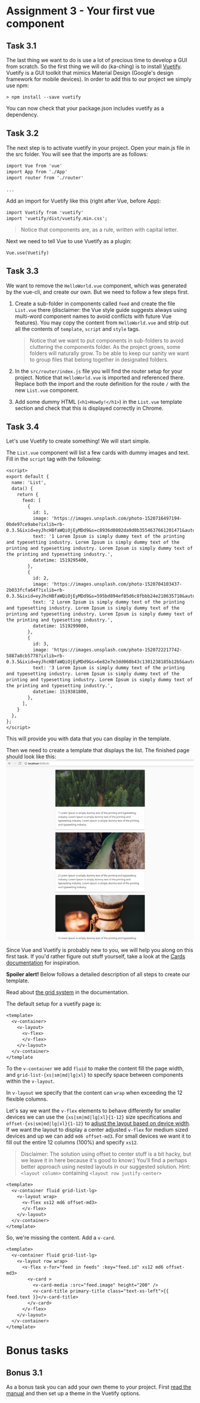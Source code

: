Assignment 3 - Your first vue component
=======================================

Task 3.1
--------

The last thing we want to do is use a lot of precious time to develop a GUI from scratch. So the first thing we will do
(ka-ching) is to install [Vuetify](https://vuetifyjs.com/en/). Vuetify is a GUI toolkit that mimics Material Design 
(Google's design framework for mobile devices). In order to add this to our project we simply use npm:

```
> npm install --save vuetify
```

You can now check that your package.json includes vuetify as a dependency.


Task 3.2
--------

The next step is to activate vuetify in your project. Open your main.js file in the src folder. You will see that the
imports are as follows:

```
import Vue from 'vue'
import App from './App'
import router from './router'

...
```

Add an import for Vuetify like this (right after Vue, before App):

```
import Vuetify from 'vuetify'
import 'vuetify/dist/vuetify.min.css';
```

> Notice that components are, as a rule, written with capital letter.

Next we need to tell Vue to use Vuetify as a plugin:

```
Vue.use(Vuetify)
```


Task 3.3
--------

We want to remove the `HelloWorld.vue` component, which was generated by the vue-cli, and create our own. But we need
to follow a few steps first.

1. Create a sub-folder in components called `feed` and create the file `List.vue` there (disclaimer: the Vue style guide 
suggests always using multi-word component names to avoid conflicts with future Vue features). You may copy the 
content from `HelloWorld.vue` and strip out all the contents of `template`, `script` and `style` tags.

    > Notice that we want to put components in sub-folders to avoid cluttering the components folder. As the project
    grows, some folders will naturally grow. To be able to keep our sanity we want to group files that belong together 
    in designated folders.

2. In the `src/router/index.js` file you will find the router setup for your project. Notice that `HelloWorld.vue` is
imported and referenced there. Replace both the import and the route definition for the route `/` with the new
`List.vue` component.

3. Add some dummy HTML (`<h1>Howdy!</h1>`) in the `List.vue` template section and check that this is displayed correctly
in Chrome.


Task 3.4
--------

Let's use Vuetify to create something! We will start simple.

The `List.vue` component will list a few cards with dummy images and text. Fill in the `script` tag with 
the following:

```
<script>
export default {
  name: 'List',
  data() {
    return {
      feed: [
        {
          id: 1,
          image: 'https://images.unsplash.com/photo-1520716497194-0bde97ce9abe?ixlib=rb-0.3.5&ixid=eyJhcHBfaWQiOjEyMDd9&s=c8936d0802da9d0b3554637661201471&auto=format&fit=crop&w=701&q=80',
          text: '1 Lorem Ipsum is simply dummy text of the printing and typesetting industry. Lorem Ipsum is simply dummy text of the printing and typesetting industry. Lorem Ipsum is simply dummy text of the printing and typesetting industry.',
          datetime: 1519295400,
        },
        {
          id: 2,
          image: 'https://images.unsplash.com/photo-1520704103437-2b033fcfa64f?ixlib=rb-0.3.5&ixid=eyJhcHBfaWQiOjEyMDd9&s=595bd894ef85d6c8fbbb24e210635710&auto=format&fit=crop&w=564&q=80',
          text: '2 Lorem Ipsum is simply dummy text of the printing and typesetting industry. Lorem Ipsum is simply dummy text of the printing and typesetting industry. Lorem Ipsum is simply dummy text of the printing and typesetting industry.',
          datetime: 1519299000,
        },
        {
          id: 3,
          image: 'https://images.unsplash.com/photo-1520722217742-5887a8cb5778?ixlib=rb-0.3.5&ixid=eyJhcHBfaWQiOjEyMDd9&s=6e82e7e3dd060b43c1301238185b12b5&auto=format&fit=crop&w=634&q=80',
          text: '3 Lorem Ipsum is simply dummy text of the printing and typesetting industry. Lorem Ipsum is simply dummy text of the printing and typesetting industry. Lorem Ipsum is simply dummy text of the printing and typesetting industry.',
          datetime: 1519381800,
        },
      ],
    }
  },
};
</script>
```

This will provide you with data that you can display in the template.

Then we need to create a template that displays the list. The finished page should look like this:
![Assignment results](assignment-3.png)

Since Vue and Vuetify is probably new to you, we will help you along on this first task. If you'd rather
figure out stuff yourself, take a look at the [Cards documentation](https://vuetifyjs.com/en/components/cards) for
inspiration.

**Spoiler alert!** Below follows a detailed description of all steps to create our template.

Read about [the grid system](https://vuetifyjs.com/en/layout/grid) in the documentation.

The default setup for a vuetify page is:

```
<template>
  <v-container>
    <v-layout>
      <v-flex>
      </v-flex>
    </v-layout>
  </v-container>
</template
```

To the `v-container` we add `fluid` to make the content fill the page width, and `grid-list-{xs|sm|md|lg|xl}` to specify space 
between components within the `v-layout`.

In `v-layout` we specify that the content can `wrap` when exceeding the 12 flexible columns.

Let's say we want the `v-flex` elements to behave differently for smaller devices we can use the `{xs|sm|md|lg|xl}{1-12}`
size specifications and `offset-{xs|sm|md|lg|xl}{1-12}` to [adjust the layout based on device width](https://vuetifyjs.com/en/layout/display).
If we want the layout to display a center adjusted `v-flex` for medium sized devices and up we can add `md6 offset-md3`.
For small devices we want it to fill out the entire 12 columns (100%) and specify `xs12`.

> Disclaimer: The solution using offset to center stuff is a bit hacky, but we leave it in here because it's good to 
know:) You'll find a perhaps better approach using nested layouts in our suggested solution. Hint: `<layout column>` 
containing `<layout row justify-center>`

```
<template>
  <v-container fluid grid-list-lg>
    <v-layout wrap>
      <v-flex xs12 md6 offset-md3>
      </v-flex>
    </v-layout>
  </v-container>
</template>
```

So, we're missing the content. Add a `v-card`.

```
<template>
  <v-container fluid grid-list-lg>
    <v-layout row wrap>
      <v-flex v-for="feed in feeds" :key="feed.id" xs12 md6 offset-md3>
        <v-card >
          <v-card-media :src="feed.image" height="200" />
          <v-card-title primary-title class="text-xs-left">{{ feed.text }}</v-card-title>
        </v-card>
      </v-flex>
    </v-layout>
  </v-container>
</template>
```


Bonus tasks
===========

Bonus 3.1
---------

As a bonus task you can add your own theme to your project. First [read the manual](https://vuetifyjs.com/en/style/theme)
and then set up a theme in the Vuetify options.
